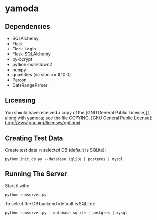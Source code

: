 yamoda
======

Dependencies
------------

* SQLAlchemy
* Flask
* Flask-Login
* Flask-SQLAlchemy
* py-bcrypt
* python-markdown2
* numpy
* quantities (version >= 0.10.0)
* Parcon
* DateRangeParser

Licensing
---------

You should have received a copy of the [GNU General Public License][] along 
with yamoda; see the file COPYING.
  [GNU General Public License]: http://www.gnu.org/licenses/gpl.html

Creating Test Data
------------------

Create test data in selected DB (default is SQLite):

    python init_db.py --database sqlite | postgres | mysql

Running The Server
------------------

Start it with:

    python runserver.py 
    
To select the DB backend (default is SQLite):

    python runserver.py --database sqlite | postgres | mysql

